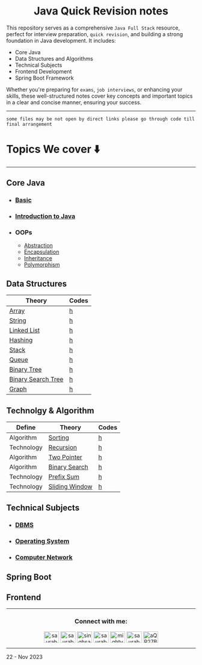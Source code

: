 <h1 align="center" > Java Quick Revision notes </h1> 

This repository serves as a comprehensive `Java Full Stack` resource, perfect for interview preparation, `quick revision`, and building a strong foundation in Java development. It includes:

+ Core Java
+ Data Structures and Algorithms
+ Technical Subjects
+ Frontend Development
+ Spring Boot Framework

Whether you're preparing for `exams`, `job interviews`, or enhancing your skills, these well-structured notes cover key concepts and important topics in a clear and concise manner, ensuring your success.

---

`some files may be not open by direct links please go through code till final arrangement`

# Topics We cover ⬇️

---

<h2  > Core Java </h2>


+ ### [Basic](https://github.com/saurabhbahadur/java-interview-questions/blob/main/Basics.md)
+ ### [Introduction to Java](https://github.com/saurabhbahadur/java-interview-questions/blob/main/JAVA/Introduction%20to%20Java.md)
+ ### OOPs
    + [Abstraction](https://github.com/saurabhbahadur/java-interview-questions/blob/main/OOPs/Abstraction.md)
    + [Encapsulation](https://github.com/saurabhbahadur/java-interview-questions/blob/main/OOPs/Encapsulation.md)
    + [Inheritance](https://github.com/saurabhbahadur/java-interview-questions/blob/main/OOPs/Inheritance.md)
    + [Polymorphism](https://github.com/saurabhbahadur/java-interview-questions/blob/main/OOPs/Polymorphism.md)

<h2 > Data Structures </h2>

| Theory                 | Codes     |
|------------------------|-----------|
| [Array](https://github.com/saurabhbahadur/java-interview-questions/blob/main/Data%20Strucures/Array.md)              | [h]()     |
| [String](https://github.com/saurabhbahadur/java-interview-questions/blob/main/Data%20Strucures/String.md)             | [h]()     |
| [Linked List](https://github.com/saurabhbahadur/java-interview-questions/blob/main/Data%20Strucures/LinkedList.md)        | [h]()     |
| [Hashing](https://github.com/saurabhbahadur/java-interview-questions/blob/main/Data%20Strucures/Hashing.md)            | [h]()     |
| [Stack](https://github.com/saurabhbahadur/java-interview-questions/blob/main/Data%20Strucures/Stack.md)              | [h]()     |
| [Queue](https://github.com/saurabhbahadur/java-interview-questions/blob/main/Data%20Strucures/Queue.md)              | [h]()     |
| [Binary Tree](https://github.com/saurabhbahadur/java-interview-questions/blob/main/Data%20Strucures/BinaryTree.md)        | [h]()     |
| [Binary Search Tree](https://github.com/saurabhbahadur/java-interview-questions/blob/main/Data%20Strucures/BinarySearchTree.md) | [h]()     |
| [Graph](https://github.com/saurabhbahadur/java-interview-questions/blob/main/Data%20Strucures/Graph.md)              | [h]()     |

<h2  > Technolgy & Algorithm </h2>

| Define     | Theory             | Codes     |
|------------|--------------------|-----------|
| Algorithm  | [Sorting](https://github.com/saurabhbahadur/java-interview-questions/blob/main/Tech%20%26%20Algo/Sorting.md)        | [h]()     |
| Technology | [Recursion](https://github.com/saurabhbahadur/java-interview-questions/blob/main/Tech%20%26%20Algo/Recursion.md)      | [h]()     |
| Algorithm  | [Two Pointer](https://github.com/saurabhbahadur/java-interview-questions/blob/main/Tech%20%26%20Algo/TwoPointer.md)    | [h]()     |
| Algorithm  | [Binary Search](https://github.com/saurabhbahadur/java-interview-questions/blob/main/Tech%20%26%20Algo/BinarySearch.md)  | [h]()     |
| Technology | [Prefix Sum](https://github.com/saurabhbahadur/java-interview-questions/blob/main/Tech%20%26%20Algo/PrefixSum.md)     | [h]()     |
| Technology | [Sliding Window](https://github.com/saurabhbahadur/java-interview-questions/blob/main/Tech%20%26%20Algo/SlidingWindow.md) | [h]()     |




<h2  > Technical Subjects  </h2>

+ ### [DBMS](https://github.com/saurabhbahadur/java-interview-questions/blob/main/Tech%20Subject/DBMS.md)
+ ### [Operating System](https://github.com/saurabhbahadur/java-interview-questions/blob/main/Tech%20Subject/OperatingSystem.md)
+ ### [Computer Network](https://github.com/saurabhbahadur/java-interview-questions/blob/main/Tech%20Subject/ComputerNetwork.md)

<h2  > Spring Boot </h2>



<h2  > Frontend </h2>



---


<h3 align="center">Connect with me:</h3>
<p align="center">
<a href="https://twitter.com/saurabhbahadur" target="blank"><img align="center" src="https://raw.githubusercontent.com/rahuldkjain/github-profile-readme-generator/master/src/images/icons/Social/twitter.svg" alt="saurabhbahadur" height="30" width="40" /></a>
<a href="https://linkedin.com/in/saurabhbahadur" target="blank"><img align="center" src="https://raw.githubusercontent.com/rahuldkjain/github-profile-readme-generator/master/src/images/icons/Social/linked-in-alt.svg" alt="saurabhbahadur" height="30" width="40" /></a>
<a href="https://fb.com/singhsaurabhbahadur" target="blank"><img align="center" src="https://raw.githubusercontent.com/rahuldkjain/github-profile-readme-generator/master/src/images/icons/Social/facebook.svg" alt="singhsaurabhbahadur" height="30" width="40" /></a>
<a href="https://instagram.com/saurabhbahadur_" target="blank"><img align="center" src="https://raw.githubusercontent.com/rahuldkjain/github-profile-readme-generator/master/src/images/icons/Social/instagram.svg" alt="saurabhbahadur_" height="30" width="40" /></a>
<a href="https://www.youtube.com/c/mighty saur" target="blank"><img align="center" src="https://raw.githubusercontent.com/rahuldkjain/github-profile-readme-generator/master/src/images/icons/Social/youtube.svg" alt="mighty saur" height="30" width="40" /></a>
<a href="https://www.hackerrank.com/saurabhbahadur" target="blank"><img align="center" src="https://raw.githubusercontent.com/rahuldkjain/github-profile-readme-generator/master/src/images/icons/Social/hackerrank.svg" alt="saurabhbahadur" height="30" width="40" /></a>
<a href="https://discord.gg/aQR27Bg7de" target="blank"><img align="center" src="https://raw.githubusercontent.com/rahuldkjain/github-profile-readme-generator/master/src/images/icons/Social/discord.svg" alt="aQR27Bg7de" height="30" width="40" /></a>
</p>




---

22 - Nov 2023